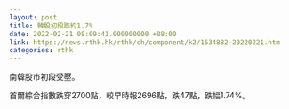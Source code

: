 ```yaml
---
layout: post
title: 韓股初段跌約1.7%
date: 2022-02-21 08:09:41.000000000 +08:00
link: https://news.rthk.hk/rthk/ch/component/k2/1634882-20220221.htm
categories: rthk
---
```


南韓股市初段受壓。

首爾綜合指數跌穿2700點，較早時報2696點，跌47點，跌幅1.74%。
